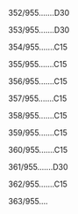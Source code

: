 352/955.......D30 


353/955.......D30 


354/955.......C15 


355/955.......C15 


356/955.......C15 


357/955.......C15 


358/955.......C15 


359/955.......C15 


360/955.......C15 


361/955.......D30 


362/955.......C15 


363/955.... 

